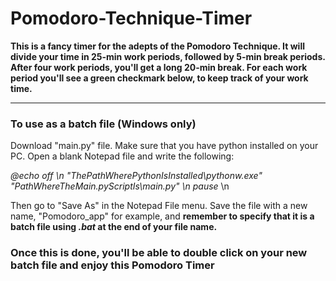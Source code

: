 # Pomodoro-Technique-Timer

**This is a fancy timer for the adepts of the Pomodoro Technique.
It will divide your time in 25-min work periods, followed by 5-min break periods.
After four work periods, you'll get a long 20-min break.
For each work period you'll see a green checkmark below, to keep track of your work time.**

------------------------------------------------------------------------------------------
### To use as a batch file (Windows only)

Download "main.py" file.
Make sure that you have python installed on your PC.
Open a blank Notepad file and write the following:

_@echo off \n
"ThePathWherePythonIsInstalled\pythonw.exe" "PathWhereTheMain.pyScriptIs\main.py" \n
pause_ \n

Then go to "Save As" in the Notepad File menu. Save the file with a new name, "Pomodoro_app" for example, and **remember to
specify that it is a batch file using _.bat_ at the end of your file name.**

### **Once this is done, you'll be able to double click on your new batch file and enjoy this Pomodoro Timer**



